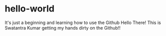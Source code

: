 # hello-world
It's just a beginning and learning how to use the Github
Hello There! This is Swatantra Kumar getting my hands dirty on the Github!!

